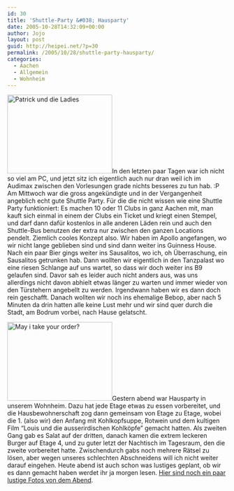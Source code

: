 ```yaml
---
id: 30
title: 'Shuttle-Party &#038; Hausparty'
date: 2005-10-28T14:32:09+00:00
author: Jojo
layout: post
guid: http://heipei.net/?p=30
permalink: /2005/10/28/shuttle-party-hausparty/
categories:
  - Aachen
  - Allgemein
  - Wohnheim
---
```

[<img src="https://static.flickr.com/30/56851607_24e3043af9_m.jpg" width="240" height="180" alt="Patrick und die Ladies" class="alignleft" />](http://flickr.com/photos/heipei/tags/shuttle/ "Photo Sharing")In den letzten paar Tagen war ich nicht so viel am PC, und jetzt sitz ich eigentlich auch nur dran weil ich im Audimax zwischen den Vorlesungen grade nichts besseres zu tun hab. :P Am Mittwoch war die gross angekündigte und in der Vergangenheit angeblich echt gute Shuttle Party. Für die die nicht wissen wie eine Shuttle Party funktioniert: Es machen 10 oder 11 Clubs in ganz Aachen mit, man kauft sich einmal in einem der Clubs ein Ticket und kriegt einen Stempel, und darf dann dafür kostenlos in alle anderen Läden rein und auch den Shuttle-Bus benutzen der extra nur zwischen den ganzen Locations pendelt. Ziemlich cooles Konzept also. Wir haben im Apollo angefangen, wo wir nicht lange geblieben sind und sind dann weiter ins Guinness House. Nach ein paar Bier gings weiter ins Sausalitos, wo ich, oh Überraschung, ein Sausalitos getrunken hab. Dann wollten wir eigentlich in den Tanzpalast wo eine riesen Schlange auf uns wartet, so dass wir doch weiter ins B9 gelaufen sind. Davor sah es leider auch nicht anders aus, was uns allerdings nicht davon abhielt etwas länger zu warten und immer wieder von den Türstehern angebellt zu werden. Irgendwann haben wir es dann doch rein geschafft. Danach wollten wir noch ins ehemalige Bebop, aber nach 5 Minuten da drin hatten alle keine Lust mehr und wir sind quer durch die Stadt, am Bodrum vorbei, nach Hause gelatscht.
  
[<img src="https://static.flickr.com/27/56851768_e41e5a198a_m.jpg" width="240" height="180" alt="May i take your order?"  class="alignleft" />](http://flickr.com/photos/heipei/archives/date-taken/2005/10/27/detail/ "Photo Sharing")Gestern abend war Hausparty in unserem Wohnheim. Dazu hat jede Etage etwas zu essen vorbereitet, und die Hausbewohnerschaft zog dann gemeinsam von Etage zu Etage, wobei die 1. (also wir) den Anfang mit Kohlkopfsuppe, Rotwein und dem kultigen Film &#8220;Louis und die ausserirdischen Kohlköpfe&#8221; gemacht hatten. Als zweiten Gang gab es Salat auf der dritten, danach kamen die extrem leckeren Burger auf Etage 4, und zu guter letzt der Nachtisch im Tagesraum, den die zweite vorbereitet hatte. Zwischendurch gabs noch mehrere Rätsel zu lösen, aber wegen unseres schlechten Abschneidens will ich nicht weiter darauf eingehen. Heute abend ist auch schon was lustiges geplant, ob wir es dann gemacht haben werdet ihr ja morgen lesen. [Hier sind noch ein paar lustige Fotos von dem Abend](http://flickr.com/photos/heipei/archives/date-taken/2005/10/27/detail/).
